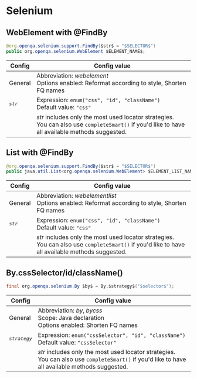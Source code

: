 # Selenium

## WebElement with @FindBy

```java
@org.openqa.selenium.support.FindBy($str$ = "$SELECTOR$")
public org.openqa.selenium.WebElement $ELEMENT_NAME$;
```

| Config | Config value |
|---|---|
| General | Abbreviation: *webelement*<br>Options enabled: Reformat according to style, Shorten FQ names |
| <pre>$str$</pre> | Expression: `enum("css", "id", "className")`<br>Default value: `"css"` |
|  | $str$ includes only the most used locator strategies.<br>You can also use `completeSmart()` if you'd like to have all available methods suggested. |

## List with @FindBy

```java
@org.openqa.selenium.support.FindBy($str$ = "$SELECTOR$")
public java.util.List<org.openqa.selenium.WebElement> $ELEMENT_LIST_NAME$;
```

| Config | Config value |
|---|---|
| General | Abbreviation: *webelementlist*<br>Options enabled: Reformat according to style, Shorten FQ names |
| <pre>$str$</pre> | Expression: `enum("css", "id", "className")`<br>Default value: `"css"` |
|  | $str$ includes only the most used locator strategies.<br>You can also use `completeSmart()` if you'd like to have all available methods suggested. |  

## By.cssSelector/id/className()

```java
final org.openqa.selenium.By $by$ = By.$strategy$("$selector$");
```

| Config | Config value |
|---|---|
| General | Abbreviation: *by*, *bycss*<br>Scope: Java declaration<br>Options enabled: Shorten FQ names |
| <pre>$strategy$</pre> | Expression: `enum("cssSelector", "id", "className")`<br>Default value: `"cssSelector"` |
|  | $str$ includes only the most used locator strategies.<br>You can also use `completeSmart()` if you'd like to have all available methods suggested. |
